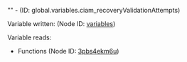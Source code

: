 "" - (ID: global.variables.ciam_recoveryValidationAttempts)

Variable written:
 (Node ID: [variables](../nodes/variables.md))

Variable reads:
* Functions (Node ID: [3pbs4ekm6u](../nodes/3pbs4ekm6u.md))
